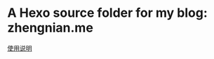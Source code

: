# A Hexo source folder for my blog: zhengnian.me
[使用说明](https://zhengnian.me/2015/12/25/source.projects.of.this.blog/)
